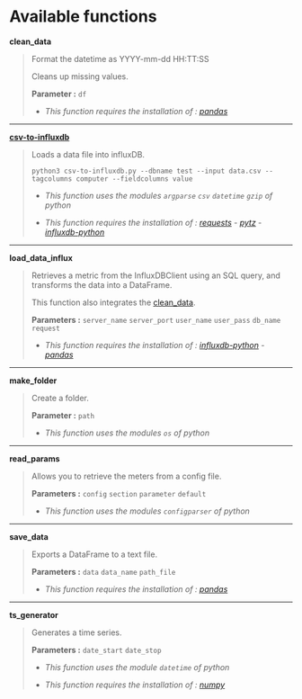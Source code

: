 # Available functions

**clean_data**
>
> Format the datetime as YYYY-mm-dd HH:TT:SS
>
> Cleans up missing values.
>
> **Parameter :** ```df```
>
> - _This function requires the installation of : [pandas](https://pandas.pydata.org/docs/getting_started/index.html#getting-started)_

---

**[csv-to-influxdb](https://github.com/fabio-miranda/csv-to-influxdb)**
>
> Loads a data file into influxDB.
>
> ```python3 csv-to-influxdb.py --dbname test --input data.csv --tagcolumns computer --fieldcolumns value```
>
> - _This function uses the modules ```argparse``` ```csv``` ```datetime``` ```gzip``` of python_
> 
> - _This function requires the installation of : [requests](https://requests.readthedocs.io/en/master/) - [pytz](https://pythonhosted.org/pytz/) - [influxdb-python](https://influxdb-python.readthedocs.io/en/latest/include-readme.html)_

---

**load_data_influx**
>
> Retrieves a metric from the InfluxDBClient using an SQL query, and transforms the data into a DataFrame.
>
> This function also integrates the [clean_data]().
>
> **Parameters :** ```server_name``` ```server_port``` ```user_name``` ```user_pass``` ```db_name``` ```request```
>
> - _This function requires the installation of : [influxdb-python](https://influxdb-python.readthedocs.io/en/latest/include-readme.html) - [pandas](https://pandas.pydata.org/docs/getting_started/index.html#getting-started)_

---

**make_folder**
>
> Create a folder.
>
> **Parameter :** ```path```
>
> - _This function uses the modules ```os``` of python_

---

**read_params**
>
> Allows you to retrieve the meters from a config file.
>
> **Parameters :** ```config``` ```section``` ```parameter``` ```default```
>
> - _This function uses the modules ```configparser``` of python_

---


**save_data**
>
> Exports a DataFrame to a text file.
>
> **Parameters :** ```data``` ```data_name``` ```path_file```
>
> - _This function requires the installation of : [pandas](https://pandas.pydata.org/docs/getting_started/index.html#getting-started)_

---

**ts_generator**
>
> Generates a time series.
>
> **Parameters :** ```date_start``` ```date_stop```
>
> - _This function uses the module ```datetime``` of python_
> 
> - _This function requires the installation of : [numpy](https://numpy.org/install/)_